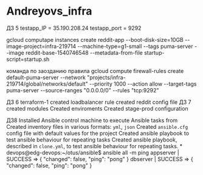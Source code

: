 # Andreyovs_infra
ДЗ 5
testapp_IP = 35.190.208.24
testapp_port = 9292

gcloud computape instances create reddit-app --boot-disk-size=10GB --image-project=infra-219714 --machine-type=g1-small --tags puma-server --image reddit-base-1540746548 --metadata-from-file startup-script=startup.sh

команда по заозданию правила gcloud compute firewall-rules create default-puma-server --network "projects/infra-219714/global/networks/default" --priority 1000 --action allow --target-tags  puma-server --source-ranges "0.0.0.0/0" --rules "tcp:9292"

ДЗ 6 terraform-1
created loadbalancer rule
created reddit config file
ДЗ 7
created modules 
Created enviroments
Created stage-prod configuration

ДЗ8
Installed Ansible control machine to execute Ansible tasks from
Created inventory files in various formats:  `yml`, `json`
Created `ansible.cfg` config file with default values for the project
Created ansible playbook to test ansible behaviour for repeating tasks
Created ansible playbook, described in `clone.yml`, to test ansible behaviour for repeating tasks. 
*
devops@edg-devops:~/otus/ansible$ ansible all -m ping
appserver | SUCCESS => {
    "changed": false, 
    "ping": "pong"
}
dbserver | SUCCESS => {
    "changed": false, 
    "ping": "pong"
}

